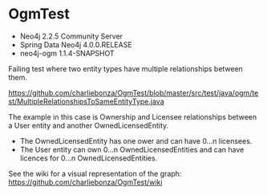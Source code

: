 # OgmTest

* Neo4j 2.2.5 Community Server
* Spring Data Neo4j 4.0.0.RELEASE
* neo4j-ogm 1.1.4-SNAPSHOT

Failing test where two entity types have multiple relationships between them.

https://github.com/charliebonza/OgmTest/blob/master/src/test/java/ogm/test/MultipleRelationshipsToSameEntityType.java

The example in this case is Ownership and Licensee relationships between a User entity and another OwnedLicensedEntity. 

* The OwnedLicensedEntity has one ower and can have 0...n licensees. 
* The User entity can own 0...n OwnedLicensedEntities and can have licences for 0...n OwnedLicensedEntities.

See the wiki for a visual representation of the graph:
https://github.com/charliebonza/OgmTest/wiki

